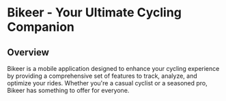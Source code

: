 # Bikeer - Your Ultimate Cycling Companion

## Overview

Bikeer is a mobile application designed to enhance your cycling experience by providing a comprehensive set of features to track, analyze, and optimize your rides. Whether you're a casual cyclist or a seasoned pro, Bikeer has something to offer for everyone.
